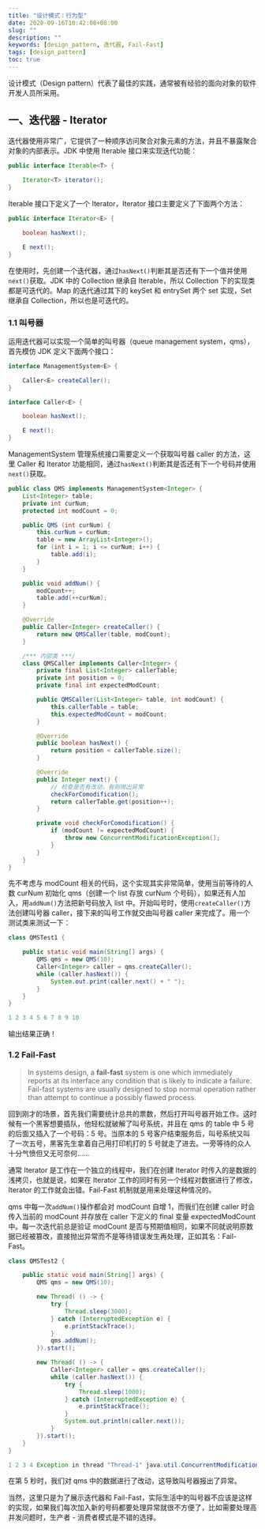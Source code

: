 ```yaml
---
title: "设计模式：行为型"
date: 2020-09-16T10:42:08+08:00
slug: ""
description: ""
keywords: [design_pattern, 迭代器, Fail-Fast]
tags: [design_pattern]
toc: true
---
```


设计模式（Design pattern）代表了最佳的实践，通常被有经验的面向对象的软件开发人员所采用。

## 一、迭代器 - Iterator

迭代器使用非常广，它提供了一种顺序访问聚合对象元素的方法，并且不暴露聚合对象的内部表示。JDK 中使用 Iterable 接口来实现迭代功能：

```java
public interface Iterable<T> {
    
    Iterator<T> iterator();
}
```

Iterable 接口下定义了一个 Iterator，Iterator 接口主要定义了下面两个方法：

```java
public interface Iterator<E> {

    boolean hasNext();

    E next();
}
```

在使用时，先创建一个迭代器，通过`hasNext()`判断其是否还有下一个值并使用`next()`获取。JDK 中的 Collection 继承自 Iterable，所以 Collection 下的实现类都是可迭代的。Map 的迭代通过其下的 keySet 和 entrySet 两个 set 实现，Set 继承自 Collection，所以也是可迭代的。

### 1.1 叫号器

运用迭代器可以实现一个简单的叫号器（queue management system，qms），首先模仿 JDK 定义下面两个接口：

```java
interface ManagementSystem<E> {

    Caller<E> createCaller();
}

interface Caller<E> {

    boolean hasNext();

    E next();
}
```

ManagementSystem 管理系统接口需要定义一个获取叫号器 caller 的方法，这里 Caller 和 Iterator 功能相同，通过`hasNext()`判断其是否还有下一个号码并使用`next()`获取。

```java
public class QMS implements ManagementSystem<Integer> {
    List<Integer> table;
    private int curNum;
    protected int modCount = 0;

    public QMS (int curNum) {
        this.curNum = curNum;
        table = new ArrayList<Integer>();
        for (int i = 1; i <= curNum; i++) {
            table.add(i);
        }
    }

    public void addNum() {
        modCount++;
        table.add(++curNum);
    }

    @Override
    public Caller<Integer> createCaller() {
        return new QMSCaller(table, modCount);
    }

    /*** 内部类 ***/
    class QMSCaller implements Caller<Integer> {
        private final List<Integer> callerTable;
        private int position = 0;
        private final int expectedModCount;

        public QMSCaller(List<Integer> table, int modCount) {
            this.callerTable = table;
            this.expectedModCount = modCount;
        }

        @Override
        public boolean hasNext() {
            return position < callerTable.size();
        }

        @Override
        public Integer next() {
            // 检查是否有改动，有则抛出异常
            checkForComodification();
            return callerTable.get(position++);
        }

        private void checkForComodification() {
            if (modCount != expectedModCount) {
                throw new ConcurrentModificationException();
            }
        }
    }
}
```

先不考虑与 modCount 相关的代码，这个实现其实非常简单，使用当前等待的人数 curNum 初始化 qms（创建一个 list 存放 curNum 个号码），如果还有人加入，用`addNum()`方法把新号码放入 list 中。开始叫号时，使用`createCaller()`方法创建叫号器 caller，接下来的叫号工作就交由叫号器 caller 来完成了。用一个测试类来测试一下：

```java
class QMSTest1 {

    public static void main(String[] args) {
        QMS qms = new QMS(10);
        Caller<Integer> caller = qms.createCaller();
        while (caller.hasNext()) {
            System.out.print(caller.next() + " ");
        }
    }
} 
```

```java
1 2 3 4 5 6 7 8 9 10 
```

输出结果正确！

### 1.2 Fail-Fast

> In systems design, a **fail-fast** system is one which immediately reports at its interface any condition that is likely to indicate a failure. Fail-fast systems are usually designed to stop normal operation rather than attempt to continue a possibly flawed process.

回到刚才的场景，首先我们需要统计总共的票数，然后打开叫号器开始工作。这时候有一个黑客想要插队，他轻松就破解了叫号系统，并且在 qms 的 table 中 5 号的后面又插入了一个号码：5 号。当原本的 5 号客户结束服务后，叫号系统又叫了一次五号，黑客先生拿着自己用打印机打的 5 号就走了进去。一旁等待的众人十分气愤但又无可奈何......

通常 Iterator 是工作在一个独立的线程中，我们在创建 Iterator 时传入的是数据的浅拷贝，也就是说，如果在 Iterator 工作的同时有另一个线程对数据进行了修改，Iterator 的工作就会出错。Fail-Fast 机制就是用来处理这种情况的。

qms 中每一次`addNum()`操作都会对 modCount 自增 1，而我们在创建 caller 时会传入当前的 modCount 并存放在 caller 下定义的 final 变量 expectedModCount 中。每一次迭代前总是验证 modCount 是否与预期值相同，如果不同就说明原数据已经被篡改，直接抛出异常而不是等待错误发生再处理，正如其名：Fail-Fast。

```java
class QMSTest2 {

    public static void main(String[] args) {
        QMS qms = new QMS(10);

        new Thread( () -> {
            try {
                Thread.sleep(3000);
            } catch (InterruptedException e) {
                e.printStackTrace();
            }
            qms.addNum();
        }).start();

        new Thread( () -> {
            Caller<Integer> caller = qms.createCaller();
            while (caller.hasNext()) {
                try {
                    Thread.sleep(1000);
                } catch (InterruptedException e) {
                    e.printStackTrace();
                }
                System.out.println(caller.next());
            }
        }).start();
    }
}
```

```java
1 2 3 4 Exception in thread "Thread-1" java.util.ConcurrentModificationException
```

在第 5 秒时，我们对 qms 中的数据进行了改动，这导致叫号器报出了异常。

当然，这里只是为了展示迭代器和 Fail-Fast，实际生活中的叫号器不应该是这样的实现，如果我们每次加入新的号码都要处理异常就很不方便了，比如需要处理高并发问题时，生产者 - 消费者模式是不错的选择。